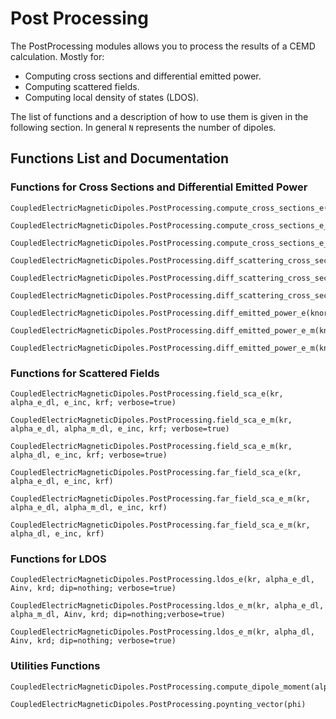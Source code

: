 # Post Processing

The PostProcessing modules allows you to process the results of a CEMD calculation. Mostly for:

- Computing cross sections and differential emitted power. 
- Computing scattered fields.
- Computing local density of states (LDOS).

The list of functions and a description of how to use them is given in the following section. In general ``N`` represents the number of dipoles.

## Functions List and Documentation

### Functions for Cross Sections and Differential Emitted Power

```@docs
CoupledElectricMagneticDipoles.PostProcessing.compute_cross_sections_e(knorm,kr,e_inc,alpha,input_field;explicit_scattering=true,verbose=true)
```
```@docs
CoupledElectricMagneticDipoles.PostProcessing.compute_cross_sections_e_m(knorm,kr,phi_inc,alpha_e_dl,alpha_m_dl,input_field;explicit_scattering=true,verbose=true)
```
```@docs
CoupledElectricMagneticDipoles.PostProcessing.compute_cross_sections_e_m(knorm,kr,phi_inc,alpha_dl,input_field;explicit_scattering=true,verbose=true)
```

```@docs
CoupledElectricMagneticDipoles.PostProcessing.diff_scattering_cross_section_e(knorm,kr,e_inc,alpha_e_dl,input_field,ur;verbose=true)
```

```@docs
CoupledElectricMagneticDipoles.PostProcessing.diff_scattering_cross_section_e_m(knorm,kr,phi_inc,alpha_e_dl,alpha_m_dl,input_field,ur;verbose=true)
```

```@docs
CoupledElectricMagneticDipoles.PostProcessing.diff_scattering_cross_section_e_m(knorm,kr,phi_inc,alpha_dl,input_field,ur;verbose=true)
```

```@docs
CoupledElectricMagneticDipoles.PostProcessing.diff_emitted_power_e(knorm,kr,e_inc,alpha_e_dl,krf,phi_inp_krf;verbose=true)
```

```@docs
CoupledElectricMagneticDipoles.PostProcessing.diff_emitted_power_e_m(knorm,kr,phi_inc,alpha_e_dl,alpha_m_dl,krf,phi_inp_krf;verbose=true)
```

```@docs
CoupledElectricMagneticDipoles.PostProcessing.diff_emitted_power_e_m(knorm,kr,phi_inc,alpha_dl,krf,phi_inp_krf;verbose=true)
```
### Functions for Scattered Fields

```@docs
CoupledElectricMagneticDipoles.PostProcessing.field_sca_e(kr, alpha_e_dl, e_inc, krf; verbose=true)
```
```@docs
CoupledElectricMagneticDipoles.PostProcessing.field_sca_e_m(kr, alpha_e_dl, alpha_m_dl, e_inc, krf; verbose=true)
```
```@docs
CoupledElectricMagneticDipoles.PostProcessing.field_sca_e_m(kr, alpha_dl, e_inc, krf; verbose=true)
```
```@docs
CoupledElectricMagneticDipoles.PostProcessing.far_field_sca_e(kr, alpha_e_dl, e_inc, krf)
```
```@docs
CoupledElectricMagneticDipoles.PostProcessing.far_field_sca_e_m(kr, alpha_e_dl, alpha_m_dl, e_inc, krf)
```
```@docs
CoupledElectricMagneticDipoles.PostProcessing.far_field_sca_e_m(kr, alpha_dl, e_inc, krf)
```
### Functions for LDOS

```@docs
CoupledElectricMagneticDipoles.PostProcessing.ldos_e(kr, alpha_e_dl, Ainv, krd; dip=nothing; verbose=true)
```
```@docs
CoupledElectricMagneticDipoles.PostProcessing.ldos_e_m(kr, alpha_e_dl, alpha_m_dl, Ainv, krd; dip=nothing;verbose=true)
```
```@docs
CoupledElectricMagneticDipoles.PostProcessing.ldos_e_m(kr, alpha_dl, Ainv, krd; dip=nothing; verbose=true)
```
### Utilities Functions
```@docs
CoupledElectricMagneticDipoles.PostProcessing.compute_dipole_moment(alpha,phi_inc)
```
```@docs
CoupledElectricMagneticDipoles.PostProcessing.poynting_vector(phi)
```